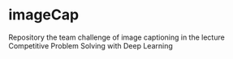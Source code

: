 # imageCap
Repository the team challenge of image captioning in the lecture Competitive Problem Solving with Deep Learning
